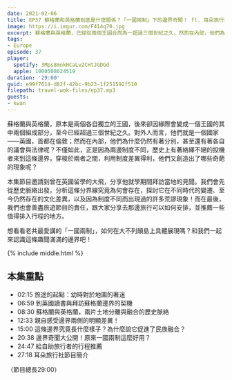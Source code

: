 ```yaml
---
date: 2021-02-06
title: EP37 蘇格蘭和英格蘭到底是什麼關係？「一國兩制」下的邊界奇聞！ ft. 耳朵旅行社 大飛
image: https://i.imgur.com/F414q70.jpg
excerpt: 蘇格蘭與英格蘭，已經從兩個王國合而為一超過三個世紀之久，然而在內部，他們為什麼仍然有著各自的議會與法律呢？而兩地間的制度差異，又創造出了哪些奇葩的現象呢？本集由曾在英國留學的大飛，從歷史角度出發，探討這條邊界為何存在，以及周遭有哪些值得去看的地方。和我們一起來認識這條趣聞滿滿的邊界吧！
tags:
- Europe
episode: 37
player:
  spotify: 3Mps8mnkHCaLv2CHtJGDGd
  apple: 1000508024519
duration: '29:00'
guid: e99f7614-d82f-42bc-9b23-1f251592f510
filepath: travel-wok-files/ep37.mp3
guests:
- kwan
---
```


蘇格蘭與英格蘭，原本是兩個各自獨立的王國，後來卻因緣際會變成一個王國的其中兩個組成部分，至今已經超過三個世紀之久。對外人而言，他們就是一個國家——英國，首都在倫敦；然而在內部，他們為什麼仍然有著分別，甚至還有著各自的議會與法律呢？不僅如此，正是因為兩邊制度不同，歷史上有著絡繹不絕的投機者來到這條邊界，穿梭於兩者之間，利用制度差異得利，他們又創造出了哪些奇葩的現象呢？

本集節目邀請到曾在英國留學的大飛，分享他就學期間拜訪當地的見聞。我們會先從歷史脈絡出發，分析這條分界線究竟為何會存在，探討它在不同時代的變遷、至今仍然存在的文化差異，以及因為制度不同而出現過的許多荒謬現象！而在最後，我們也會善盡旅遊節目的責任，跟大家分享去那邊旅行可以如何安排，並推薦一些值得排入行程的地方。

想看看老共最愛講的「一國兩制」，如何在大不列顛島上具體展現嗎？和我們一起來認識這條趣聞滿滿的邊界吧！



{% include middle.html %}

## 本集重點

* 02:15 旅途的起點：幼時對於地圖的著迷
* 06:59 到英國讀書與拜訪蘇格蘭邊界的契機
* 08:30 蘇格蘭與英格蘭，兩片土地分離與融合的歷史脈絡
* 12:33 親自感受邊界兩側的明顯差異！
* 15:00 這條邊界究竟長什麼樣子？為什麼說它促進了民族融合？
* 20:38 邊界奇聞大公開！原來一國兩制這麼好用？
* 24:47 給自助旅行者的行程推薦
* 27:18 耳朵旅行社節目簡介

（節目總長29:00）

